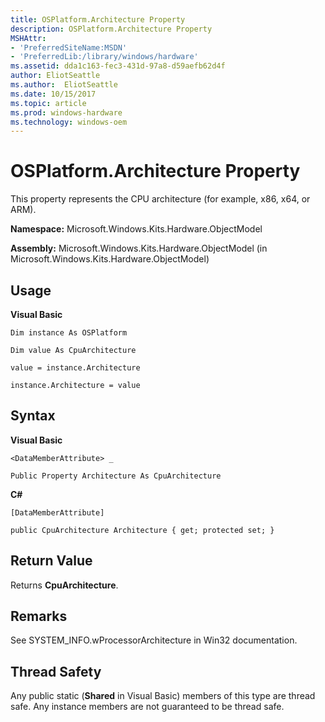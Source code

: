 ```yaml
---
title: OSPlatform.Architecture Property
description: OSPlatform.Architecture Property
MSHAttr:
- 'PreferredSiteName:MSDN'
- 'PreferredLib:/library/windows/hardware'
ms.assetid: dda1c163-fec3-431d-97a8-d59aefb62d4f
author: EliotSeattle
ms.author:  EliotSeattle
ms.date: 10/15/2017
ms.topic: article
ms.prod: windows-hardware
ms.technology: windows-oem
---
```


# OSPlatform.Architecture Property


This property represents the CPU architecture (for example, x86, x64, or ARM).

**Namespace:** Microsoft.Windows.Kits.Hardware.ObjectModel

**Assembly:** Microsoft.Windows.Kits.Hardware.ObjectModel (in Microsoft.Windows.Kits.Hardware.ObjectModel)

## <span id="Usage"></span><span id="usage"></span><span id="USAGE"></span>Usage


**Visual Basic**

`Dim instance As OSPlatform`

`Dim value As CpuArchitecture`

`value = instance.Architecture`

`instance.Architecture = value`

## <span id="Syntax"></span><span id="syntax"></span><span id="SYNTAX"></span>Syntax


**Visual Basic**

`<DataMemberAttribute> _`

`Public Property Architecture As CpuArchitecture`

**C#**

`[DataMemberAttribute]`

`public CpuArchitecture Architecture { get; protected set; }`

## <span id="Return_Value"></span><span id="return_value"></span><span id="RETURN_VALUE"></span>Return Value


Returns **CpuArchitecture**.

## <span id="Remarks"></span><span id="remarks"></span><span id="REMARKS"></span>Remarks


See SYSTEM\_INFO.wProcessorArchitecture in Win32 documentation.

## <span id="Thread_Safety"></span><span id="thread_safety"></span><span id="THREAD_SAFETY"></span>Thread Safety


Any public static (**Shared** in Visual Basic) members of this type are thread safe. Any instance members are not guaranteed to be thread safe.

 

 






